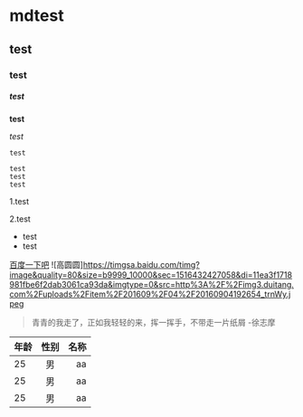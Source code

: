 # mdtest

## test
### test
##### test
**test**

*test*

`test`
``` 
test 
test
test 
```
1.test

2.test

- test
- test

[百度一下吧](http://baidu.com)
![高圆圆]https://timgsa.baidu.com/timg?image&quality=80&size=b9999_10000&sec=1516432427058&di=11ea3f1718981fbe6f2dab3061ca93da&imgtype=0&src=http%3A%2F%2Fimg3.duitang.com%2Fuploads%2Fitem%2F201609%2F04%2F20160904192654_trnWy.jpeg

>青青的我走了，正如我轻轻的来，挥一挥手，不带走一片纸屑 -徐志摩

| 年龄 | 性别 | 名称 |
| ------ | :------: | ------: |
|25 | 男 | aa |
|25 | 男 | aa |
|25 | 男 | aa |
